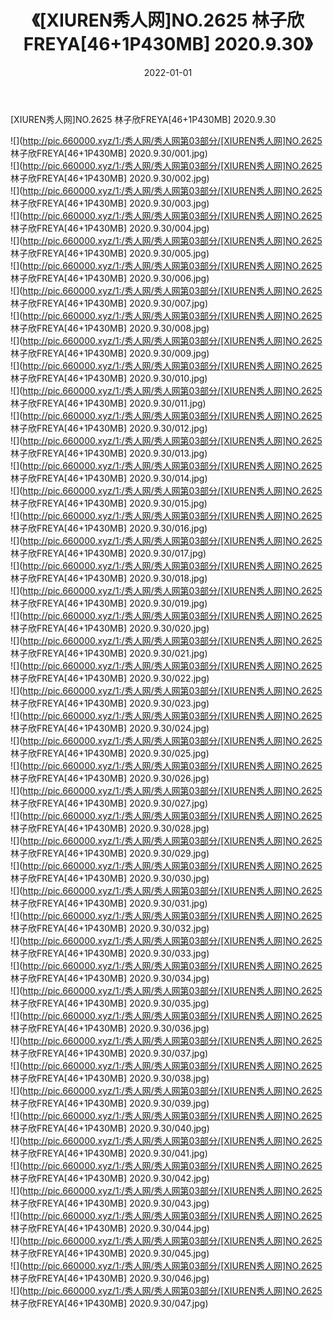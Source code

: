 ﻿---
layout: post
title:  《[XIUREN秀人网]NO.2625 林子欣FREYA[46+1P430MB] 2020.9.30》
date:   2022-01-01
img: http://pic.660000.xyz/1:/秀人网/秀人网第03部分/[XIUREN秀人网]NO.2625 林子欣FREYA[46+1P430MB] 2020.9.30/000.jpg
categories: [美女, 清纯, 唯美]
---

[XIUREN秀人网]NO.2625 林子欣FREYA[46+1P430MB] 2020.9.30

 ![](http://pic.660000.xyz/1:/秀人网/秀人网第03部分/[XIUREN秀人网]NO.2625 林子欣FREYA[46+1P430MB] 2020.9.30/001.jpg) <br>![](http://pic.660000.xyz/1:/秀人网/秀人网第03部分/[XIUREN秀人网]NO.2625 林子欣FREYA[46+1P430MB] 2020.9.30/002.jpg) <br>![](http://pic.660000.xyz/1:/秀人网/秀人网第03部分/[XIUREN秀人网]NO.2625 林子欣FREYA[46+1P430MB] 2020.9.30/003.jpg) <br>![](http://pic.660000.xyz/1:/秀人网/秀人网第03部分/[XIUREN秀人网]NO.2625 林子欣FREYA[46+1P430MB] 2020.9.30/004.jpg) <br>![](http://pic.660000.xyz/1:/秀人网/秀人网第03部分/[XIUREN秀人网]NO.2625 林子欣FREYA[46+1P430MB] 2020.9.30/005.jpg) <br>![](http://pic.660000.xyz/1:/秀人网/秀人网第03部分/[XIUREN秀人网]NO.2625 林子欣FREYA[46+1P430MB] 2020.9.30/006.jpg) <br>![](http://pic.660000.xyz/1:/秀人网/秀人网第03部分/[XIUREN秀人网]NO.2625 林子欣FREYA[46+1P430MB] 2020.9.30/007.jpg) <br>![](http://pic.660000.xyz/1:/秀人网/秀人网第03部分/[XIUREN秀人网]NO.2625 林子欣FREYA[46+1P430MB] 2020.9.30/008.jpg) <br>![](http://pic.660000.xyz/1:/秀人网/秀人网第03部分/[XIUREN秀人网]NO.2625 林子欣FREYA[46+1P430MB] 2020.9.30/009.jpg) <br>![](http://pic.660000.xyz/1:/秀人网/秀人网第03部分/[XIUREN秀人网]NO.2625 林子欣FREYA[46+1P430MB] 2020.9.30/010.jpg) <br>![](http://pic.660000.xyz/1:/秀人网/秀人网第03部分/[XIUREN秀人网]NO.2625 林子欣FREYA[46+1P430MB] 2020.9.30/011.jpg) <br>![](http://pic.660000.xyz/1:/秀人网/秀人网第03部分/[XIUREN秀人网]NO.2625 林子欣FREYA[46+1P430MB] 2020.9.30/012.jpg) <br>![](http://pic.660000.xyz/1:/秀人网/秀人网第03部分/[XIUREN秀人网]NO.2625 林子欣FREYA[46+1P430MB] 2020.9.30/013.jpg) <br>![](http://pic.660000.xyz/1:/秀人网/秀人网第03部分/[XIUREN秀人网]NO.2625 林子欣FREYA[46+1P430MB] 2020.9.30/014.jpg) <br>![](http://pic.660000.xyz/1:/秀人网/秀人网第03部分/[XIUREN秀人网]NO.2625 林子欣FREYA[46+1P430MB] 2020.9.30/015.jpg) <br>![](http://pic.660000.xyz/1:/秀人网/秀人网第03部分/[XIUREN秀人网]NO.2625 林子欣FREYA[46+1P430MB] 2020.9.30/016.jpg) <br>![](http://pic.660000.xyz/1:/秀人网/秀人网第03部分/[XIUREN秀人网]NO.2625 林子欣FREYA[46+1P430MB] 2020.9.30/017.jpg) <br>![](http://pic.660000.xyz/1:/秀人网/秀人网第03部分/[XIUREN秀人网]NO.2625 林子欣FREYA[46+1P430MB] 2020.9.30/018.jpg) <br>![](http://pic.660000.xyz/1:/秀人网/秀人网第03部分/[XIUREN秀人网]NO.2625 林子欣FREYA[46+1P430MB] 2020.9.30/019.jpg) <br>![](http://pic.660000.xyz/1:/秀人网/秀人网第03部分/[XIUREN秀人网]NO.2625 林子欣FREYA[46+1P430MB] 2020.9.30/020.jpg) <br>![](http://pic.660000.xyz/1:/秀人网/秀人网第03部分/[XIUREN秀人网]NO.2625 林子欣FREYA[46+1P430MB] 2020.9.30/021.jpg) <br>![](http://pic.660000.xyz/1:/秀人网/秀人网第03部分/[XIUREN秀人网]NO.2625 林子欣FREYA[46+1P430MB] 2020.9.30/022.jpg) <br>![](http://pic.660000.xyz/1:/秀人网/秀人网第03部分/[XIUREN秀人网]NO.2625 林子欣FREYA[46+1P430MB] 2020.9.30/023.jpg) <br>![](http://pic.660000.xyz/1:/秀人网/秀人网第03部分/[XIUREN秀人网]NO.2625 林子欣FREYA[46+1P430MB] 2020.9.30/024.jpg) <br>![](http://pic.660000.xyz/1:/秀人网/秀人网第03部分/[XIUREN秀人网]NO.2625 林子欣FREYA[46+1P430MB] 2020.9.30/025.jpg) <br>![](http://pic.660000.xyz/1:/秀人网/秀人网第03部分/[XIUREN秀人网]NO.2625 林子欣FREYA[46+1P430MB] 2020.9.30/026.jpg) <br>![](http://pic.660000.xyz/1:/秀人网/秀人网第03部分/[XIUREN秀人网]NO.2625 林子欣FREYA[46+1P430MB] 2020.9.30/027.jpg) <br>![](http://pic.660000.xyz/1:/秀人网/秀人网第03部分/[XIUREN秀人网]NO.2625 林子欣FREYA[46+1P430MB] 2020.9.30/028.jpg) <br>![](http://pic.660000.xyz/1:/秀人网/秀人网第03部分/[XIUREN秀人网]NO.2625 林子欣FREYA[46+1P430MB] 2020.9.30/029.jpg) <br>![](http://pic.660000.xyz/1:/秀人网/秀人网第03部分/[XIUREN秀人网]NO.2625 林子欣FREYA[46+1P430MB] 2020.9.30/030.jpg) <br>![](http://pic.660000.xyz/1:/秀人网/秀人网第03部分/[XIUREN秀人网]NO.2625 林子欣FREYA[46+1P430MB] 2020.9.30/031.jpg) <br>![](http://pic.660000.xyz/1:/秀人网/秀人网第03部分/[XIUREN秀人网]NO.2625 林子欣FREYA[46+1P430MB] 2020.9.30/032.jpg) <br>![](http://pic.660000.xyz/1:/秀人网/秀人网第03部分/[XIUREN秀人网]NO.2625 林子欣FREYA[46+1P430MB] 2020.9.30/033.jpg) <br>![](http://pic.660000.xyz/1:/秀人网/秀人网第03部分/[XIUREN秀人网]NO.2625 林子欣FREYA[46+1P430MB] 2020.9.30/034.jpg) <br>![](http://pic.660000.xyz/1:/秀人网/秀人网第03部分/[XIUREN秀人网]NO.2625 林子欣FREYA[46+1P430MB] 2020.9.30/035.jpg) <br>![](http://pic.660000.xyz/1:/秀人网/秀人网第03部分/[XIUREN秀人网]NO.2625 林子欣FREYA[46+1P430MB] 2020.9.30/036.jpg) <br>![](http://pic.660000.xyz/1:/秀人网/秀人网第03部分/[XIUREN秀人网]NO.2625 林子欣FREYA[46+1P430MB] 2020.9.30/037.jpg) <br>![](http://pic.660000.xyz/1:/秀人网/秀人网第03部分/[XIUREN秀人网]NO.2625 林子欣FREYA[46+1P430MB] 2020.9.30/038.jpg) <br>![](http://pic.660000.xyz/1:/秀人网/秀人网第03部分/[XIUREN秀人网]NO.2625 林子欣FREYA[46+1P430MB] 2020.9.30/039.jpg) <br>![](http://pic.660000.xyz/1:/秀人网/秀人网第03部分/[XIUREN秀人网]NO.2625 林子欣FREYA[46+1P430MB] 2020.9.30/040.jpg) <br>![](http://pic.660000.xyz/1:/秀人网/秀人网第03部分/[XIUREN秀人网]NO.2625 林子欣FREYA[46+1P430MB] 2020.9.30/041.jpg) <br>![](http://pic.660000.xyz/1:/秀人网/秀人网第03部分/[XIUREN秀人网]NO.2625 林子欣FREYA[46+1P430MB] 2020.9.30/042.jpg) <br>![](http://pic.660000.xyz/1:/秀人网/秀人网第03部分/[XIUREN秀人网]NO.2625 林子欣FREYA[46+1P430MB] 2020.9.30/043.jpg) <br>![](http://pic.660000.xyz/1:/秀人网/秀人网第03部分/[XIUREN秀人网]NO.2625 林子欣FREYA[46+1P430MB] 2020.9.30/044.jpg) <br>![](http://pic.660000.xyz/1:/秀人网/秀人网第03部分/[XIUREN秀人网]NO.2625 林子欣FREYA[46+1P430MB] 2020.9.30/045.jpg) <br>![](http://pic.660000.xyz/1:/秀人网/秀人网第03部分/[XIUREN秀人网]NO.2625 林子欣FREYA[46+1P430MB] 2020.9.30/046.jpg) <br>![](http://pic.660000.xyz/1:/秀人网/秀人网第03部分/[XIUREN秀人网]NO.2625 林子欣FREYA[46+1P430MB] 2020.9.30/047.jpg) <br>